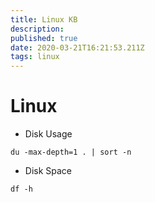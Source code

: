 ```yaml
---
title: Linux KB
description: 
published: true
date: 2020-03-21T16:21:53.211Z
tags: linux
---
```


# Linux

* Disk Usage
```
du -max-depth=1 . | sort -n
```

- Disk Space
```
df -h
```
